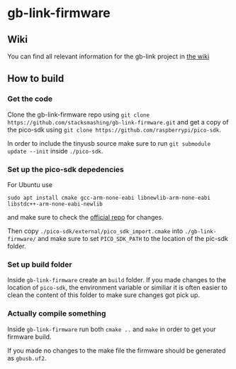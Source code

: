 # gb-link-firmware
## Wiki
You can find all relevant information for the gb-link project in [the wiki](https://github.com/stacksmashing/gb-link-firmware/wiki)
## How to build
### Get the code
Clone the gb-link-firmware repo using `git clone https://github.com/stacksmashing/gb-link-firmware.git` and get a copy of the pico-sdk using `git clone https://github.com/raspberrypi/pico-sdk`.

In order to include the tinyusb source make sure to run `git submodule update --init` inside `./pico-sdk`.

### Set up the pico-sdk depedencies
For Ubuntu use 

`sudo apt install cmake gcc-arm-none-eabi libnewlib-arm-none-eabi libstdc++-arm-none-eabi-newlib`

and make sure to check the [official repo](https://github.com/raspberrypi/pico-sdk) for changes.

Then copy `./pico-sdk/external/pico_sdk_import.cmake` into `./gb-link-firmware/` and make sure to set `PICO_SDK_PATH` to the location of the pic-sdk folder.

### Set up build folder
Inside `gb-link-firmware` create an `build` folder. If you made changes to the location of `pico-sdk`, the environment variable or similiar it is often easier to clean the content of this folder to make sure changes got pick up.

### Actually compile something
Inside `gb-link-firmware` run both `cmake ..` and `make` in order to get your firmware build.

If you made no changes to the make file the firmware should be generated as `gbusb.uf2`.
